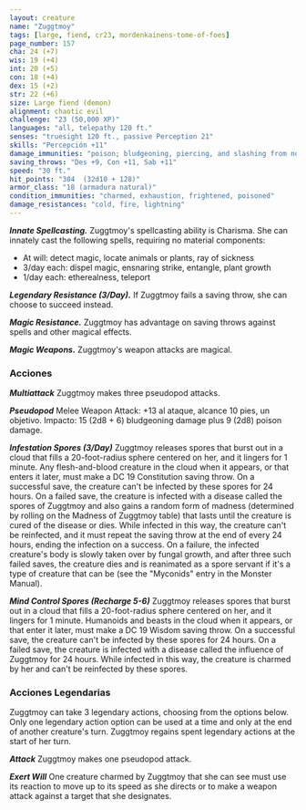 ```yaml
---
layout: creature
name: "Zuggtmoy"
tags: [large, fiend, cr23, mordenkainens-tome-of-foes]
page_number: 157
cha: 24 (+7)
wis: 19 (+4)
int: 20 (+5)
con: 18 (+4)
dex: 15 (+2)
str: 22 (+6)
size: Large fiend (demon)
alignment: chaotic evil
challenge: "23 (50,000 XP)"
languages: "all, telepathy 120 ft."
senses: "truesight 120 ft., passive Perception 21"
skills: "Percepción +11"
damage_immunities: "poison; bludgeoning, piercing, and slashing from nonmagical attacks"
saving_throws: "Des +9, Con +11, Sab +11"
speed: "30 ft."
hit_points: "304  (32d10 + 128)"
armor_class: "18 (armadura natural)"
condition_immunities: "charmed, exhaustion, frightened, poisoned"
damage_resistances: "cold, fire, lightning"
---
```


***Innate Spellcasting.*** Zuggtmoy's spellcasting ability is Charisma. She can innately cast the following spells, requiring no material components:
* At will: detect magic, locate animals or plants, ray of sickness
* 3/day each: dispel magic, ensnaring strike, entangle, plant growth
* 1/day each: etherealness, teleport

***Legendary Resistance (3/Day).*** If Zuggtmoy fails a saving throw, she can choose to succeed instead.

***Magic Resistance.*** Zuggtmoy has advantage on saving throws against spells and other magical effects.

***Magic Weapons.*** Zuggtmoy's weapon attacks are magical.

### Acciones

***Multiattack*** Zuggtmoy makes three pseudopod attacks.

***Pseudopod*** Melee Weapon Attack: +13 al ataque, alcance 10 pies, un objetivo. Impacto: 15 (2d8 + 6) bludgeoning damage plus 9 (2d8) poison damage.

***Infestation Spores (3/Day)*** Zuggtmoy releases spores that burst out in a cloud that fills a 20-foot-radius sphere centered on her, and it lingers for 1 minute. Any flesh-and-blood creature in the cloud when it appears, or that enters it later, must make a DC 19 Constitution saving throw. On a successful save, the creature can't be infected by these spores for 24 hours. On a failed save, the creature is infected with a disease called the spores of Zuggtmoy and also gains a random form of madness (determined by rolling on the Madness of Zuggtmoy table) that lasts until the creature is cured of the disease or dies. While infected in this way, the creature can't be reinfected, and it must repeat the saving throw at the end of every 24 hours, ending the infection on a success. On a failure, the infected creature's body is slowly taken over by fungal growth, and after three such failed saves, the creature dies and is reanimated as a spore servant if it's a type of creature that can be (see the "Myconids" entry in the Monster Manual).

***Mind Control Spores (Recharge 5-6)*** Zuggtmoy releases spores that burst out in a cloud that fills a 20-foot-radius sphere centered on her, and it lingers for 1 minute. Humanoids and beasts in the cloud when it appears, or that enter it later, must make a DC 19 Wisdom saving throw. On a successful save, the creature can't be infected by these spores for 24 hours. On a failed save, the creature is infected with a disease called the influence of Zuggtmoy for 24 hours. While infected in this way, the creature is charmed by her and can't be reinfected by these spores.

### Acciones Legendarias

Zuggtmoy can take 3 legendary actions, choosing from the options below. Only one legendary action option can be used at a time and only at the end of another creature's turn. Zuggtmoy regains spent legendary actions at the start of her turn.

***Attack*** Zuggtmoy makes one pseudopod attack.

***Exert Will*** One creature charmed by Zuggtmoy that she can see must use its reaction to move up to its speed as she directs or to make a weapon attack against a target that she designates.
